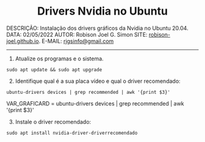 # <center>Drivers Nvidia no Ubuntu</center>


DESCRIÇÃO: Instalação dos drivers gráficos da Nvidia no Ubuntu 20.04.
DATA: 02/05/2022
AUTOR: Robison Joel G. Simon
SITE: [robison-joel.github.io](https://robison-joel.github.io).
E-MAIL: rjgsinfo@gmail.com

------------------------------------------------

 
 1. Atualize os programas e o sistema.
 
 `sudo apt update && sudo apt upgrade`

2. Identifique qual é a sua placa vídeo e qual o driver recomendado:

```ubuntu-drivers devices | grep recommended | awk '{print $3}'```

VAR_GRAFICARD = ubuntu-drivers devices | grep recommended | awk '{print $3}'

3. Instale o driver recomendado:

```sudo apt install nvidia-driver-driverrecomendado```
